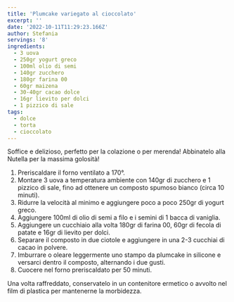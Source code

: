 ```yaml
---
title: 'Plumcake variegato al cioccolato'
excerpt: ''
date: '2022-10-11T11:29:23.166Z'
author: Stefania
servings: '8'
ingredients:
  - 3 uova
  - 250gr yogurt greco
  - 100ml olio di semi
  - 140gr zucchero
  - 180gr farina 00
  - 60gr maizena
  - 30-40gr cacao dolce
  - 16gr lievito per dolci
  - 1 pizzico di sale
tags:
  - dolce
  - torta
  - cioccolato
---
```


Soffice e delizioso, perfetto per la colazione o per merenda! Abbinatelo alla Nutella per la massima golosità!

1. Preriscaldare il forno ventilato a 170°.
2. Montare 3 uova a temperatura ambiente con 140gr di zucchero e 1 pizzico di sale, fino ad ottenere un composto spumoso bianco (circa 10 minuti).
3. Ridurre la velocità al minimo e aggiungere poco a poco 250gr di yogurt greco.
4. Aggiungere 100ml di olio di semi a filo e i semini di 1 bacca di vaniglia.
5. Aggiungere un cucchiaio alla volta 180gr di farina 00, 60gr di fecola di patate e 16gr di lievito per dolci.
6. Separare il composto in due ciotole e aggiungere in una 2-3 cucchiai di cacao in polvere.
7. Imburrare o oleare leggermente uno stampo da plumcake in silicone e versarci dentro il composto, alternando i due gusti.
8. Cuocere nel forno preriscaldato per 50 minuti.

Una volta raffreddato, conservatelo in un contenitore ermetico o avvolto nel film di plastica per mantenerne la morbidezza.
